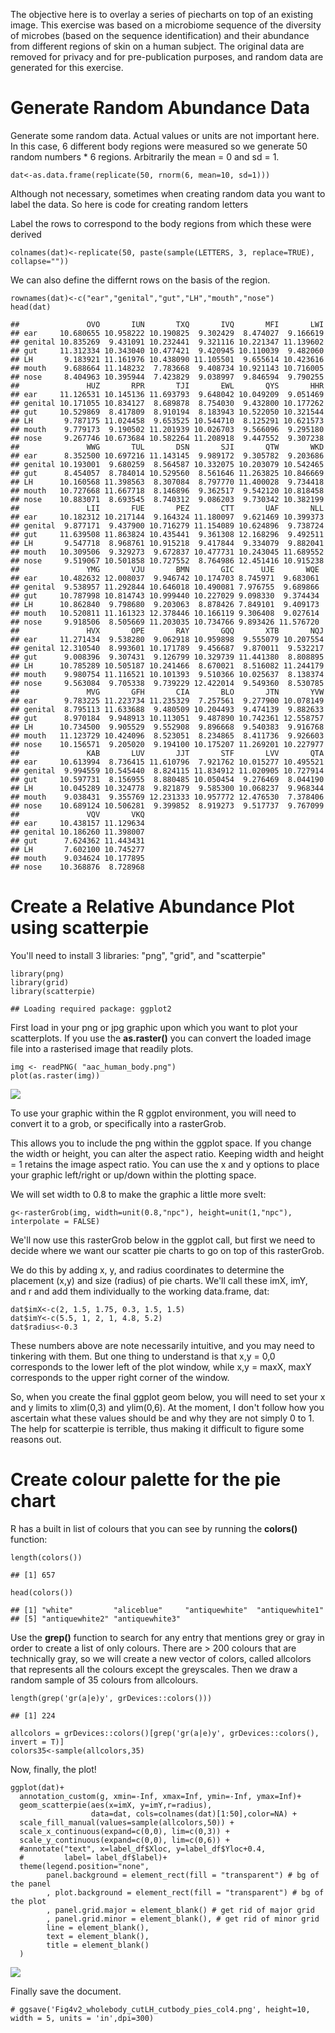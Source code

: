 The objective here is to overlay a series of piecharts on top of an
existing image. This exercise was based on a microbiome sequence of the
diversity of microbes (based on the sequence identification) and their
abundance from different regions of skin on a human subject. The
original data are removed for privacy and for pre-publication purposes,
and random data are generated for this exercise.

Generate Random Abundance Data
==============================

Generate some random data. Actual values or units are not important
here. In this case, 6 different body regions were measured so we
generate 50 random numbers \* 6 regions. Arbitrarily the mean = 0 and sd
= 1.

    dat<-as.data.frame(replicate(50, rnorm(6, mean=10, sd=1)))

Although not necessary, sometimes when creating random data you want to
label the data. So here is code for creating random letters

Label the rows to correspond to the body regions from which these were
derived

    colnames(dat)<-replicate(50, paste(sample(LETTERS, 3, replace=TRUE), collapse=""))

We can also define the differnt rows on the basis of the region.

    rownames(dat)<-c("ear","genital","gut","LH","mouth","nose")
    head(dat)

    ##               OVO       IUN       TXQ       IVQ       MFI       LWI
    ## ear     10.680655 10.958222 10.190825  9.302429  8.474027  9.166619
    ## genital 10.835269  9.431091 10.232441  9.321116 10.221347 11.139602
    ## gut     11.312334 10.343040 10.477421  9.420945 10.110039  9.482060
    ## LH       9.183921 11.161976 10.438090 11.105501  9.655614 10.423616
    ## mouth    9.688664 11.148232  7.783668  9.408734 10.921143 10.716005
    ## nose     8.404963 10.395944  7.423829  9.038997  9.846594  9.790255
    ##               HUZ       RPR       TJI       EWL       QYS       HHR
    ## ear     11.126531 10.145136 11.693793  9.648042 10.049209  9.051469
    ## genital 10.171055 10.834127  8.689878  8.754030  9.432800 10.177262
    ## gut     10.529869  8.417809  8.910194  8.183943 10.522050 10.321544
    ## LH       9.787175 11.024458  9.653525 10.544710  8.125291 10.621573
    ## mouth    9.779173  9.190502 11.201939 10.026703  9.566096  9.295180
    ## nose     9.267746 10.673684 10.582264 11.208918  9.447552  9.307238
    ##               WWG       TUL       DSN       SJI       QTW       WKD
    ## ear      8.352500 10.697216 11.143145  9.989172  9.305782  9.203686
    ## genital 10.193001  9.680259  8.564587 10.332075 10.203079 10.542465
    ## gut      8.454057  8.784014 10.529560  8.561646 11.263825 10.846669
    ## LH      10.160568 11.398563  8.307084  8.797770 11.400028  9.734418
    ## mouth   10.727668 11.667718  8.146896  9.362517  9.542120 10.818458
    ## nose    10.883071  8.693545  8.740312  9.086203  9.730342 10.382199
    ##               LII       FUE       PEZ       CTT       UAF       NLL
    ## ear     10.182312 10.217144  9.164324 11.180097  9.621469 10.399373
    ## genital  9.877171  9.437900 10.716279 11.154089 10.624896  9.738724
    ## gut     11.639508 11.863824 10.435441  9.361308 12.168296  9.492511
    ## LH       9.547718  8.968761 10.915218  9.417844  9.334079  9.882041
    ## mouth   10.309506  9.329273  9.672837 10.477731 10.243045 11.689552
    ## nose     9.519067 10.501858 10.727552  8.764986 12.451416 10.915238
    ##               YMG       VJU       BMN       GIC      UJE       WQE
    ## ear     10.482632 12.008037  9.946742 10.174703 8.745971  9.683061
    ## genital  9.538957 11.292844 10.646018 10.490081 7.976755  9.689866
    ## gut     10.787998 10.814743 10.999440 10.227029 9.098330  9.374434
    ## LH      10.862840  9.798680  9.203063  8.878426 7.849101  9.409173
    ## mouth   10.520811 11.161323 12.378446 10.166119 9.306408  9.027614
    ## nose     9.918506  8.505669 11.203035 10.734766 9.893426 11.576720
    ##               HVX       OPE       RAY       GQQ       XTB       NQJ
    ## ear     11.271434  9.538280  9.062918 10.959898  9.555079 10.207554
    ## genital 12.310540  8.993601 10.171789  9.456687  9.870011  9.532217
    ## gut      9.008396  9.307431  9.126799 10.329739 11.441380  8.808895
    ## LH      10.785289 10.505187 10.241466  8.670021  8.516082 11.244179
    ## mouth    9.980754 11.116521 10.101393  9.510366 10.025637  8.138374
    ## nose     9.563084  9.705338  9.739229 12.422014  9.549360  8.530785
    ##               MVG       GFH       CIA       BLO       JTN       YVW
    ## ear      9.783225 11.223734 11.235329  7.257561  9.277900 10.078149
    ## genital  8.795113 11.633688  9.480509 10.204493  9.474139  9.882633
    ## gut      8.970184  9.948913 10.113051  9.487890 10.742361 12.558757
    ## LH      10.734500  9.905529  9.552908  9.896668  9.540383  9.916768
    ## mouth   11.123729 10.424096  8.523051  8.234865  8.411736  9.926603
    ## nose    10.156571  9.205020  9.194100 10.175207 11.269201 10.227977
    ##               KAB       LUV       JJT       STF       LVV       QTA
    ## ear     10.613994  8.736415 11.610796  7.921762 10.015277 10.495521
    ## genital  9.994559 10.545440  8.824115 11.834912 11.020905 10.727914
    ## gut     10.597731  8.156955  8.880485 10.050454  9.276469  8.044190
    ## LH      10.045289 10.324778  9.821879  9.585300 10.068237  9.968344
    ## mouth    9.038431  9.355769 12.231333 10.957772 12.476530  7.378406
    ## nose    10.689124 10.506281  9.399852  8.919273  9.517737  9.767099
    ##               VQV       VKQ
    ## ear     10.438157 11.129634
    ## genital 10.186260 11.398007
    ## gut      7.624362 11.443431
    ## LH       7.602100 10.745277
    ## mouth    9.034624 10.177895
    ## nose    10.368876  8.728968

Create a Relative Abundance Plot using scatterpie
=================================================

You'll need to install 3 libraries: "png", "grid", and "scatterpie"

    library(png)
    library(grid)
    library(scatterpie)

    ## Loading required package: ggplot2

First load in your png or jpg graphic upon which you want to plot your
scatterplots. If you use the **as.raster()** you can convert the loaded
image file into a rasterised image that readily plots.

    img <- readPNG( "aac_human_body.png")
    plot(as.raster(img))

![](BodyPies_files/figure-markdown_strict/unnamed-chunk-5-1.png)

To use your graphic within the R ggplot environment, you will need to
convert it to a grob, or specifically into a rasterGrob.

This allows you to include the png within the ggplot space. If you
change the width or height, you can alter the aspect ratio. Keeping
width and height = 1 retains the image aspect ratio. You can use the x
and y options to place your graphic left/right or up/down within the
plotting space.

We will set width to 0.8 to make the graphic a little more svelt:

    g<-rasterGrob(img, width=unit(0.8,"npc"), height=unit(1,"npc"), interpolate = FALSE)

We'll now use this rasterGrob below in the ggplot call, but first we
need to decide where we want our scatter pie charts to go on top of this
rasterGrob.

We do this by adding x, y, and radius coordinates to determine the
placement (x,y) and size (radius) of pie charts. We'll call these imX,
imY, and r and add them individually to the working data.frame, dat:

    dat$imX<-c(2, 1.5, 1.75, 0.3, 1.5, 1.5)
    dat$imY<-c(5.5, 1, 2, 1, 4.8, 5.2)
    dat$radius<-0.3

These numbers above are note necessarily intuitive, and you may need to
tinkering with them. But one thing to understand is that x,y = 0,0
corresponds to the lower left of the plot window, while x,y = maxX, maxY
corresponds to the upper right corner of the window.

So, when you create the final ggplot geom below, you will need to set
your x and y limits to xlim(0,3) and ylim(0,6). At the moment, I don't
follow how you ascertain what these values should be and why they are
not simply 0 to 1. The help for scatterpie is terrible, thus making it
difficult to figure some reasons out.

Create colour palette for the pie chart
=======================================

R has a built in list of colours that you can see by running the
**colors()** function:

    length(colors())

    ## [1] 657

    head(colors())

    ## [1] "white"         "aliceblue"     "antiquewhite"  "antiquewhite1"
    ## [5] "antiquewhite2" "antiquewhite3"

Use the **grep()** function to search for any entry that mentions grey
or gray in order to create a list of only colours. There are &gt; 200
colours that are technically gray, so we will create a new vector of
colors, called allcolors that represents all the colours except the
greyscales. Then we draw a random sample of 35 colours from allcolours.

    length(grep('gr(a|e)y', grDevices::colors()))

    ## [1] 224

    allcolors = grDevices::colors()[grep('gr(a|e)y', grDevices::colors(), invert = T)]
    colors35<-sample(allcolors,35)

Now, finally, the plot!

    ggplot(dat)+
      annotation_custom(g, xmin=-Inf, xmax=Inf, ymin=-Inf, ymax=Inf)+
      geom_scatterpie(aes(x=imX, y=imY,r=radius),
                      data=dat, cols=colnames(dat)[1:50],color=NA) +
      scale_fill_manual(values=sample(allcolors,50)) +
      scale_x_continuous(expand=c(0,0), lim=c(0,3)) +
      scale_y_continuous(expand=c(0,0), lim=c(0,6)) +
      #annotate("text", x=label_df$Xloc, y=label_df$Yloc+0.4,
      #         label= label_df$label)+
      theme(legend.position="none",
            panel.background = element_rect(fill = "transparent") # bg of the panel
            , plot.background = element_rect(fill = "transparent") # bg of the plot
            , panel.grid.major = element_blank() # get rid of major grid
            , panel.grid.minor = element_blank(), # get rid of minor grid
            line = element_blank(),
            text = element_blank(),
            title = element_blank()
      )  

![](BodyPies_files/figure-markdown_strict/unnamed-chunk-10-1.png)

Finally save the document.

    # ggsave('Fig4v2_wholebody_cutLH_cutbody_pies_col4.png', height=10, width = 5, units = 'in',dpi=300)
